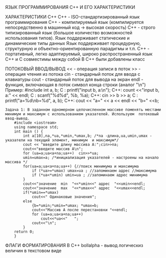 ЯЗЫК ПРОГРАММИРОВАНИЯ C++ И ЕГО ХАРАКТЕРИСТИКИ

ХАРАКТЕРИСТИКИ C++
    C++ - ISO-стандартизированный язык программирования
    C++ - компилируемый язык (компилируется непосредственно в машинный код -> высокая скорость)
    C++ - строго типизированный язык (большое количество возможностей использования типов).
    Язык поддерживает статические и динамические типы данных
    Язык поддерживает процедурную, структурную и объектно-ориентированную парадигмы и т.п.
    C++ - портативный, легко адаптируемый, широко распространенный язык
    C++ и C совместимы между собой
    В C++ были добавлены класс

ПОТОКОВЫЙ ВВОД/ВЫВОД
    << - операция записи в поток
    >> - операция чтения из потока
    cin - стандарный поток для ввода с клавиатуры
    cout - стандарный поток для вывода на экран
    endl - функция, включающая в поток символ конца строки (аналог "\n")
    Пример:
        #include <iostream>
        int a, b;
        С  : printf("input b, a:\n");
        C++: count <<"input b, a:" << endl;
        С  : scanf("%d%d", %b, %a);
        C++: cin >> b >> a;
        С  : printf("a=%d\nb=%d", a, b);
        C++: cout << "a=" << a << endl << "b=" <<b;

    Задача 1: В заданном одномерном целочисленном массиве поменять местами  минимум и максимум с использованием указателей. Используем  потоковый ввод-вывод.
        #include <iostream>
        using namespace std;
        int main () {
            int a[10],na,*ua,*umin,*umax,b; /*na -длина,ua,umin,umax - указатели на текущий элемент, минимум  и максимум*/
            cout << "введите длину массива А:";cin>>na;
            cout<<"введите массив А\n";
            for (ua=a;ua<a+na;ua++)  cin>>*ua;
            umin=umax=a; /*инициализация указателей - настроены на начало массива */
            for(ua=a;ua<a+na;ua++) {//поиск минимума и максимума
                if (*ua>=*umax) umax=ua ; //запоминаем адрес //максимума
                if (*ua<*umin) umin=ua ; //запоминаем адрес минимума
            }
            cout<<"значение  min  "<<*umin<<" адрес  "<<umin<<endl;
            cout<<"значение  max  "<<*umax<<" адрес  "<<umax<<endl;
            if(*umin==*umax)
                cout<<" Одинаковые значения";
            else
                {b=*umin;*umin=*umax; *umax=b;
                cout<<"Массив A после перестановки "<<endl;
                for (ua=a;ua<a+na;ua++)
                    cout<<*ua<<"   ";
                cout<<"\n";
            }
        return 0;
        }

ФЛАГИ ФОРМАТИРОВАНИЯ В C++
    bollalpha - вывод логическиз величин в текстовом виде 